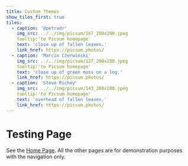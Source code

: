 ```yaml
---
title: Custom Themes
show_tiles_first: true
tiles:
  - caption: '@petradr'
    img_src: ../../img/picsum/167_200x200.jpeg
    tooltip:'to Picsum homepage'
    text: 'close up of fallen leaves.'
    link_href: https://picsum.photos/ 
  - caption: 'Marcin Czerwinski'
    img_src: ../../img/picsum/127_200x200.jpeg
    tooltip:'to Picsum homepage'
    text: 'close up of green moss on a log.'
    link_href: https://picsum.photos/ 
  - caption: 'Steve Richey'
    img_src: ../../img/picsum/143_200x200.jpeg
    tooltip:'to Picsum homepage'
    text: 'overhead of fallen leaves.'
    link_href: https://picsum.photos/ 
---
```

# Testing Page

See the [Home Page](/). All the other pages are for demonstration purposes
with the navigation only.
